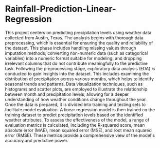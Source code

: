 # Rainfall-Prediction-Linear-Regression
This project centers on predicting precipitation levels using weather data collected from Austin, Texas. The analysis begins with thorough data preprocessing, which is essential for ensuring the quality and reliability of the dataset. This phase includes handling missing values through imputation methods, converting non-numeric data (such as categorical variables) into a numeric format suitable for modeling, and dropping irrelevant columns that do not contribute meaningfully to the predictive task.
Following the preprocessing stage, exploratory data analysis (EDA) is conducted to gain insights into the dataset. This includes examining the distribution of precipitation across various months, which helps to identify seasonal trends and patterns. Data visualization techniques, such as histograms and scatter plots, are employed to illustrate the relationship between month and precipitation levels, allowing for a deeper understanding of how weather conditions change throughout the year.
Once the data is prepared, it is divided into training and testing sets to facilitate model evaluation. A linear regression model is then trained on the training dataset to predict precipitation levels based on the identified weather attributes. To assess the effectiveness of the model, a range of evaluation metrics is calculated, including the R-squared score, mean absolute error (MAE), mean squared error (MSE), and root mean squared error (RMSE). These metrics provide a comprehensive view of the model's accuracy and predictive power.
